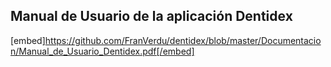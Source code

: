 ## Manual de Usuario de la aplicación Dentidex
[embed]https://github.com/FranVerdu/dentidex/blob/master/Documentacion/Manual_de_Usuario_Dentidex.pdf[/embed]